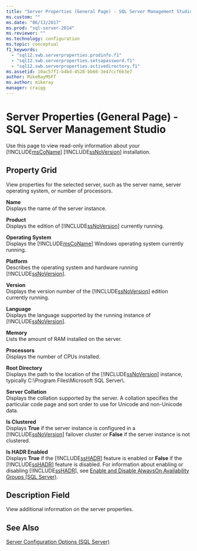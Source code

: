 ```yaml
---
title: "Server Properties (General Page) - SQL Server Management Studio | Microsoft Docs"
ms.custom: ""
ms.date: "06/13/2017"
ms.prod: "sql-server-2014"
ms.reviewer: ""
ms.technology: configuration
ms.topic: conceptual
f1_keywords: 
  - "sql12.swb.serverproperties.prodinfo.f1"
  - "sql12.swb.serverproperties.setsapassword.f1"
  - "sql12.swb.serverproperties.activedirectory.f1"
ms.assetid: 10ac57f1-b4bd-4528-bb66-3e47ccf663e7
author: MikeRayMSFT
ms.author: mikeray
manager: craigg
---
```

# Server Properties (General Page) - SQL Server Management Studio
  Use this page to view read-only information about your [!INCLUDE[msCoName](../../includes/msconame-md.md)] [!INCLUDE[ssNoVersion](../../includes/ssnoversion-md.md)] installation.  
  
## Property Grid  
 View properties for the selected server, such as the server name, server operating system, or number of processors.  
  
 **Name**  
 Displays the name of the server instance.  
  
 **Product**  
 Displays the edition of [!INCLUDE[ssNoVersion](../../includes/ssnoversion-md.md)] currently running.  
  
 **Operating System**  
 Displays the [!INCLUDE[msCoName](../../includes/msconame-md.md)] Windows operating system currently running.  
  
 **Platform**  
 Describes the operating system and hardware running [!INCLUDE[ssNoVersion](../../includes/ssnoversion-md.md)].  
  
 **Version**  
 Displays the version number of the [!INCLUDE[ssNoVersion](../../includes/ssnoversion-md.md)] edition currently running.  
  
 **Language**  
 Displays the language supported by the running instance of [!INCLUDE[ssNoVersion](../../includes/ssnoversion-md.md)].  
  
 **Memory**  
 Lists the amount of RAM installed on the server.  
  
 **Processors**  
 Displays the number of CPUs installed.  
  
 **Root Directory**  
 Displays the path to the location of the [!INCLUDE[ssNoVersion](../../includes/ssnoversion-md.md)] instance, typically C:\Program Files\Microsoft SQL Server\\.  
  
 **Server Collation**  
 Displays the collation supported by the server. A collation specifies the particular code page and sort order to use for Unicode and non-Unicode data.  
  
 **Is Clustered**  
 Displays **True** if the server instance is configured in a [!INCLUDE[ssNoVersion](../../includes/ssnoversion-md.md)] failover cluster or **False** if the server instance is not clustered.  
  
 **Is HADR Enabled**  
 Displays **True** if the [!INCLUDE[ssHADR](../../includes/sshadr-md.md)] feature is enabled or **False** if the [!INCLUDE[ssHADR](../../includes/sshadr-md.md)] feature is disabled. For information about enabling or disabling [!INCLUDE[ssHADR](../../includes/sshadr-md.md)], see [Enable and Disable AlwaysOn Availability Groups &#40;SQL Server&#41;](../availability-groups/windows/enable-and-disable-always-on-availability-groups-sql-server.md).  
  
## Description Field  
 View additional information on the server properties.  
  
## See Also  
 [Server Configuration Options &#40;SQL Server&#41;](server-configuration-options-sql-server.md)  
  
  
